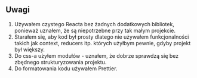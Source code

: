 ## Uwagi

1. Używałem czystego Reacta bez żadnych dodatkowych bibliotek, ponieważ uznałem, że są niepotrzebne przy tak małym projekcie.
2. Starałem się, aby kod był prosty dlatego nie używałem funkcjonalności takich jak context, reducers itp. których użyłbym pewnie, gdyby projekt był większy.
3. Do css-a użyłem modułów - uznałem, że dobrze sprawdzą się bez zbędnego strukturyzowania projektu.
4. Do formatowania kodu używałem Prettier.